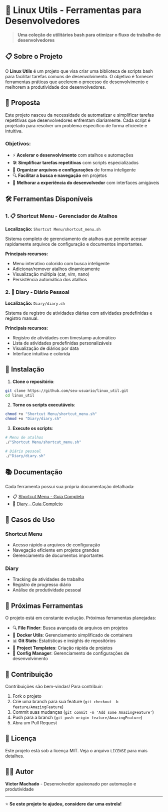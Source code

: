 # 🚀 Linux Utils - Ferramentas para Desenvolvedores

> **Uma coleção de utilitários bash para otimizar o fluxo de trabalho de desenvolvedores**

## 📋 Sobre o Projeto

O **Linux Utils** é um projeto que visa criar uma biblioteca de scripts bash para facilitar tarefas comuns de desenvolvimento. O objetivo é fornecer ferramentas práticas que acelerem o processo de desenvolvimento e melhorem a produtividade dos desenvolvedores.

## 🎯 Proposta

Este projeto nasceu da necessidade de automatizar e simplificar tarefas repetitivas que desenvolvedores enfrentam diariamente. Cada script é projetado para resolver um problema específico de forma eficiente e intuitiva.

### Objetivos:
- ⚡ **Acelerar o desenvolvimento** com atalhos e automações
- 🛠️ **Simplificar tarefas repetitivas** com scripts especializados
- 📁 **Organizar arquivos e configurações** de forma inteligente
- 🔍 **Facilitar a busca e navegação** em projetos
- 🎨 **Melhorar a experiência do desenvolvedor** com interfaces amigáveis

## 🛠️ Ferramentas Disponíveis

### 1. 📋 Shortcut Menu - Gerenciador de Atalhos

**Localização:** `Shortcut Menu/shortcut_menu.sh`

Sistema completo de gerenciamento de atalhos que permite acessar rapidamente arquivos de configuração e documentos importantes.

**Principais recursos:**
- Menu interativo colorido com busca inteligente
- Adicionar/remover atalhos dinamicamente
- Visualização múltipla (cat, vim, nano)
- Persistência automática dos atalhos

### 2. 📝 Diary - Diário Pessoal

**Localização:** `Diary/diary.sh`

Sistema de registro de atividades diárias com atividades predefinidas e registro manual.

**Principais recursos:**
- Registro de atividades com timestamp automático
- Lista de atividades predefinidas personalizáveis
- Visualização de diários por data
- Interface intuitiva e colorida

## 🚀 Instalação

1. **Clone o repositório**:
```bash
git clone https://github.com/seu-usuario/linux_util.git
cd linux_util
```

2. **Torne os scripts executáveis**:
```bash
chmod +x "Shortcut Menu/shortcut_menu.sh"
chmod +x "Diary/diary.sh"
```

3. **Execute os scripts**:
```bash
# Menu de atalhos
./"Shortcut Menu/shortcut_menu.sh"

# Diário pessoal
./"Diary/diary.sh"
```

## 📚 Documentação

Cada ferramenta possui sua própria documentação detalhada:

- 📋 [Shortcut Menu - Guia Completo](Shortcut%20Menu/README.md)
- 📝 [Diary - Guia Completo](Diary/README.md)

## 🎯 Casos de Uso

### Shortcut Menu
- Acesso rápido a arquivos de configuração
- Navegação eficiente em projetos grandes
- Gerenciamento de documentos importantes

### Diary
- Tracking de atividades de trabalho
- Registro de progresso diário
- Análise de produtividade pessoal

## 📝 Próximas Ferramentas

O projeto está em constante evolução. Próximas ferramentas planejadas:

- 🔍 **File Finder**: Busca avançada de arquivos em projetos
- 🐳 **Docker Utils**: Gerenciamento simplificado de containers
- 📊 **Git Stats**: Estatísticas e insights de repositórios
- 🎯 **Project Templates**: Criação rápida de projetos
- 🔧 **Config Manager**: Gerenciamento de configurações de desenvolvimento

## 🤝 Contribuição

Contribuições são bem-vindas! Para contribuir:

1. Fork o projeto
2. Crie uma branch para sua feature (`git checkout -b feature/AmazingFeature`)
3. Commit suas mudanças (`git commit -m 'Add some AmazingFeature'`)
4. Push para a branch (`git push origin feature/AmazingFeature`)
5. Abra um Pull Request

## 📄 Licença

Este projeto está sob a licença MIT. Veja o arquivo `LICENSE` para mais detalhes.

## 👨‍💻 Autor

**Victor Machado** - Desenvolvedor apaixonado por automação e produtividade

---

⭐ **Se este projeto te ajudou, considere dar uma estrela!**